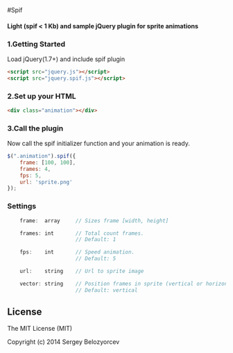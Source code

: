 #Spif
#### Light (spif < 1 Kb) and sample jQuery plugin for sprite animations

### 1.Getting Started
Load jQuery(1.7+) and include spif plugin

```html
<script src="jquery.js"></script>
<script src="jquery.spif.js"></script>
```
### 2.Set up your HTML

```html
<div class="animation"></div>
```
### 3.Call the plugin
Now call the spif initializer function and your animation is ready.

```js
$(".animation").spif({
    frame: [100, 100],
    frames: 4,
    fps: 5,
    url: 'sprite.png'
});
```

### Settings
```js
    frame:  array     // Sizes frame [width, height]

    frames: int       // Total count frames.
                      // Default: 1

    fps:    int       // Speed animation.
                      // Default: 5

    url:    string    // Url to sprite image

    vector: string    // Position frames in sprite (vertical or horizontal).
                      // Default: vertical
```
License
------------
The MIT License (MIT)

Copyright (c) 2014 Sergey Belozyorcev
